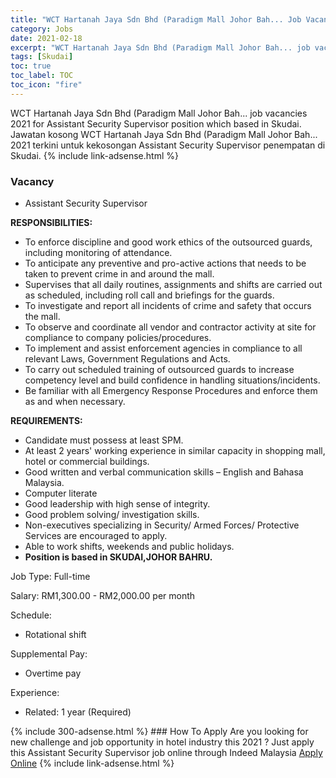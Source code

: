 ```yaml
---
title: "WCT Hartanah Jaya Sdn Bhd (Paradigm Mall Johor Bah... Job Vacancies 2021 - Assistant Security Supervisor" 
category: Jobs 
date: 2021-02-18 
excerpt: "WCT Hartanah Jaya Sdn Bhd (Paradigm Mall Johor Bah... job vacancies 2021 for Assistant Security Supervisor position which based in Skudai. Jawatan kosong WCT Hartanah Jaya Sdn Bhd (Paradigm Mall Johor Bah... 2021 terkini untuk kekosongan Assistant Security Supervisor penempatan di Skudai" 
tags: [Skudai] 
toc: true 
toc_label: TOC 
toc_icon: "fire" 
--- 
```


WCT Hartanah Jaya Sdn Bhd (Paradigm Mall Johor Bah... job vacancies 2021 for Assistant Security Supervisor position which based in Skudai. Jawatan kosong WCT Hartanah Jaya Sdn Bhd (Paradigm Mall Johor Bah... 2021 terkini untuk kekosongan Assistant Security Supervisor penempatan di Skudai. 
{% include link-adsense.html %} 
### Vacancy 
- Assistant Security Supervisor 
<div><p><b>RESPONSIBILITIES: </b></p><ul><li>To enforce discipline and good work ethics of the outsourced guards, including monitoring of attendance.</li><li>To anticipate any preventive and pro-active actions that needs to be taken to prevent crime in and around the mall.</li><li>Supervises that all daily routines, assignments and shifts are carried out as scheduled, including roll call and briefings for the guards.</li><li>To investigate and report all incidents of crime and safety that occurs the mall.</li><li>To observe and coordinate all vendor and contractor activity at site for compliance to company policies/procedures.</li><li>To implement and assist enforcement agencies in compliance to all relevant Laws, Government Regulations and Acts.</li><li>To carry out scheduled training of outsourced guards to increase competency level and build confidence in handling situations/incidents.</li><li>Be familiar with all Emergency Response Procedures and enforce them as and when necessary.</li></ul><p><b>REQUIREMENTS: </b></p><ul><li>Candidate must possess at least SPM.</li><li>At least 2 years' working experience in similar capacity in shopping mall, hotel or commercial buildings.</li><li>Good written and verbal communication skills &#8211; English and Bahasa Malaysia.</li><li>Computer literate</li><li>Good leadership with high sense of integrity.</li><li>Good problem solving/ investigation skills.</li><li>Non-executives specializing in Security/ Armed Forces/ Protective Services are encouraged to apply.</li><li>Able to work shifts, weekends and public holidays.</li><li><b>Position is based in SKUDAI,JOHOR BAHRU.</b></li></ul><p>Job Type: Full-time</p><p>Salary: RM1,300.00 - RM2,000.00 per month</p><p>Schedule:</p><ul><li>Rotational shift</li></ul><p>Supplemental Pay:</p><ul><li>Overtime pay</li></ul><p>Experience:</p><ul><li>Related: 1 year (Required)</li></ul></div> 
{% include 300-adsense.html %} 
### How To Apply 
Are you looking for new challenge and job opportunity in hotel industry this 2021 ?
Just apply this Assistant Security Supervisor job online through Indeed Malaysia 
<a href="https://malaysia.indeed.com/viewjob?jk=73bf929d072b32e7" class="btn btn--info" target="_blank" rel="nofollow noopenner">Apply Online</a> 
{% include link-adsense.html %} 